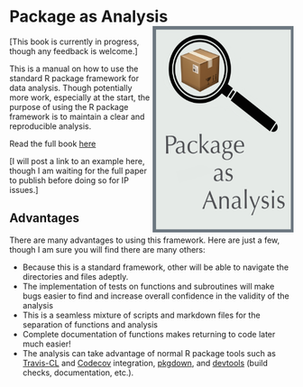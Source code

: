 # Package as Analysis <a href="https://jhrcook.github.io/package-as-analysis"> <img src="cover.png" width="250" height="366" align="right" alt="Cover image" /> </a>

[This book is currently in progress, though any feedback is welcome.]

This is a manual on how to use the standard R package framework for data analysis. Though potentially more work, especially at the start, the purpose of using the R package framework is to maintain a clear and reproducible analysis. 

Read the full book [here](https://jhrcook.github.io/package-as-analysis)

[I will post a link to an example here, though I am waiting for the full paper to publish before doing so for IP issues.]

## Advantages

There are many advantages to using this framework. Here are just a few, though I am sure you will find there are many others:

* Because this is a standard framework, other will be able to navigate the directories and files adeptly.
* The implementation of tests on functions and subroutines will make bugs easier to find and increase overall confidence in the validity of the analysis
* This is a seamless mixture of scripts and markdown files for the separation of functions and analysis
* Complete documentation of functions makes returning to code later much easier!
* The analysis can take advantage of normal R package tools such as [Travis-CL](https://travis-ci.org) and [Codecov](https://codecov.io) integration, [pkgdown](https://pkgdown.r-lib.org), and [devtools](https://devtools.r-lib.org) (build checks, documentation, etc.).

